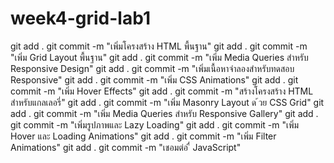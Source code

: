 # week4-grid-lab1
git add .
git commit -m "เพิ่มโครงสร้าง HTML พื้นฐาน"
git add .
git commit -m "เพิ่ม Grid Layout พื้นฐาน"
git add .
git commit -m "เพิ่ม Media Queries สําหรับ Responsive Design"
git add .
git commit -m "เพิ่มเนื้อหาจําลองสําหรับทดสอบ Responsive"
git add .
git commit -m "เพิ่ม CSS Animations"
git add .
git commit -m "เพิ่ม Hover Effects"
git add .
git commit -m "สร้างโครงสร้าง HTML สําหรับแกลเลอรี่"
git add .
git commit -m "เพิ่ม Masonry Layout ด ้วย CSS Grid"
git add .
git commit -m "เพิ่ม Media Queries สําหรับ Responsive Gallery"
git add .
git commit -m "เพิ่มรูปภาพและ Lazy Loading"
git add .
 git commit -m "เพิ่ม Hover และ Loading Animations"
 git add .
 git commit -m "เพิ่ม Filter Animations"
 git add .
 git commit -m "เชอมต่อ ื่ JavaScript"
 